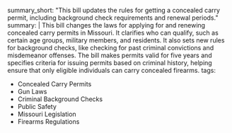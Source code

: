 summary_short: "This bill updates the rules for getting a concealed carry permit, including background check requirements and renewal periods."
summary: |
  This bill changes the laws for applying for and renewing concealed carry permits in Missouri. It clarifies who can qualify, such as certain age groups, military members, and residents. It also sets new rules for background checks, like checking for past criminal convictions and misdemeanor offenses. The bill makes permits valid for five years and specifies criteria for issuing permits based on criminal history, helping ensure that only eligible individuals can carry concealed firearms.
tags:
  - Concealed Carry Permits
  - Gun Laws
  - Criminal Background Checks
  - Public Safety
  - Missouri Legislation
  - Firearms Regulations
